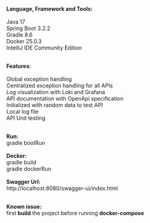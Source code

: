 <b>Language, Framework and Tools:</b>
</br>
</br>
  Java 17
  </br>
  Spring Boot 3.2.2
  </br>
  Gradle 8.6
  </br>
  Docker 25.0.3
  </br>
  IntelliJ IDE Community Edition
  </br>
</br>

<b>Features:</b>
</br>
</br>
  Global exception handling
  </br>
  Centralized exception handling for all APIs
  </br>
  Log visualization with Loki and Grafana
  </br>
  API documentation with OpenApi specification
  </br>
  Initialized with random data to test API
  </br>
  Local log file
  </br>
  API Unit testing
  </br></br>

<b>Run:</b>
</br>
  gradle bootRun
  </br>
</br>
<b>Docker:</b>
</br>
  gradle build
  </br>
  gradle dockerRun
</br>
</br>
<b>Swagger Url:</b>
</br>
  http://localhost:8080/swagger-ui/index.html

</br>
<b> Known issue: </b>
  </br>
  first <b>build</b> the project before running <b> docker-compose</b>

  

